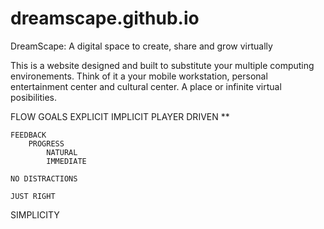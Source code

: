 # dreamscape.github.io
DreamScape: A digital space to create, share and grow virtually

This is a website designed and built to substitute your multiple computing environements.
Think of it a your mobile workstation, personal entertainment center and cultural center.
A place or infinite virtual posibilities.

FLOW
    GOALS
        EXPLICIT
        IMPLICIT
        PLAYER DRIVEN **
        
    FEEDBACK
        PROGRESS
            NATURAL
            IMMEDIATE
            
    NO DISTRACTIONS
        
    JUST RIGHT
        
    
SIMPLICITY
    